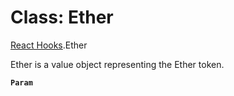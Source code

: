 # Class: Ether

[React Hooks](../modules/React_Hooks.md).Ether

Ether is a value object representing the Ether token.

**`Param`**
